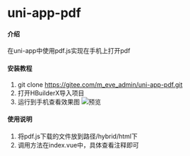 # uni-app-pdf

#### 介绍
在uni-app中使用pdf.js实现在手机上打开pdf

#### 安装教程

1.  git clone https://gitee.com/m_eve_admin/uni-app-pdf.git
2.  打开HBuilderX导入项目
3.  运行到手机查看效果图
![预览](https://gitee.com/m_eve_admin/pic/raw/master/img/view-pdf.png)

#### 使用说明

1.  将pdf.js下载的文件放到路径/hybrid/html下
2.  调用方法在index.vue中，具体查看注释即可